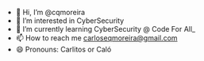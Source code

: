 - 👋 Hi, I’m @cqmoreira
- 👀 I’m interested in CyberSecurity
- 🌱 I’m currently learning CyberSecurity @ Code For All_ 
- 📫 How to reach me carloseqmoreira@gmail.com
- 😄 Pronouns: Carlitos or Caló


<!---
cqmoreira/cqmoreira is a ✨ special ✨ repository because its `README.md` (this file) appears on your GitHub profile.
You can click the Preview link to take a look at your changes.
--->
